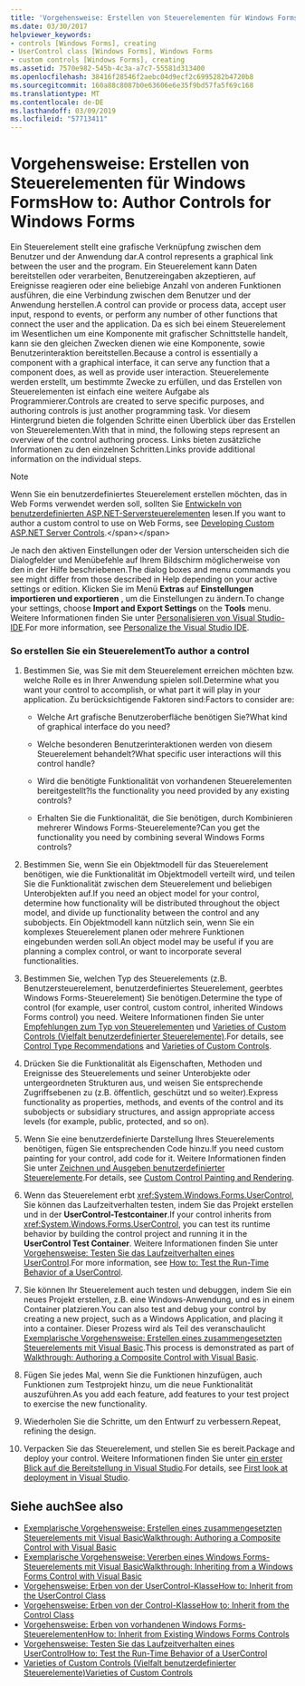 ```yaml
---
title: 'Vorgehensweise: Erstellen von Steuerelementen für Windows Forms'
ms.date: 03/30/2017
helpviewer_keywords:
- controls [Windows Forms], creating
- UserControl class [Windows Forms], Windows Forms
- custom controls [Windows Forms], creating
ms.assetid: 7570e982-545b-4c3a-a7c7-55581d313400
ms.openlocfilehash: 38416f28546f2aebc04d9ecf2c6995282b4720b8
ms.sourcegitcommit: 160a88c8087b0e63606e6e35f9bd57fa5f69c168
ms.translationtype: MT
ms.contentlocale: de-DE
ms.lasthandoff: 03/09/2019
ms.locfileid: "57713411"
---
```

# <a name="how-to-author-controls-for-windows-forms"></a><span data-ttu-id="863b4-102">Vorgehensweise: Erstellen von Steuerelementen für Windows Forms</span><span class="sxs-lookup"><span data-stu-id="863b4-102">How to: Author Controls for Windows Forms</span></span>
<span data-ttu-id="863b4-103">Ein Steuerelement stellt eine grafische Verknüpfung zwischen dem Benutzer und der Anwendung dar.</span><span class="sxs-lookup"><span data-stu-id="863b4-103">A control represents a graphical link between the user and the program.</span></span> <span data-ttu-id="863b4-104">Ein Steuerelement kann Daten bereitstellen oder verarbeiten, Benutzereingaben akzeptieren, auf Ereignisse reagieren oder eine beliebige Anzahl von anderen Funktionen ausführen, die eine Verbindung zwischen dem Benutzer und der Anwendung herstellen.</span><span class="sxs-lookup"><span data-stu-id="863b4-104">A control can provide or process data, accept user input, respond to events, or perform any number of other functions that connect the user and the application.</span></span> <span data-ttu-id="863b4-105">Da es sich bei einem Steuerelement im Wesentlichen um eine Komponente mit grafischer Schnittstelle handelt, kann sie den gleichen Zwecken dienen wie eine Komponente, sowie Benutzerinteraktion bereitstellen.</span><span class="sxs-lookup"><span data-stu-id="863b4-105">Because a control is essentially a component with a graphical interface, it can serve any function that a component does, as well as provide user interaction.</span></span> <span data-ttu-id="863b4-106">Steuerelemente werden erstellt, um bestimmte Zwecke zu erfüllen, und das Erstellen von Steuerelementen ist einfach eine weitere Aufgabe als Programmierer.</span><span class="sxs-lookup"><span data-stu-id="863b4-106">Controls are created to serve specific purposes, and authoring controls is just another programming task.</span></span> <span data-ttu-id="863b4-107">Vor diesem Hintergrund bieten die folgenden Schritte einen Überblick über das Erstellen von Steuerelementen.</span><span class="sxs-lookup"><span data-stu-id="863b4-107">With that in mind, the following steps represent an overview of the control authoring process.</span></span> <span data-ttu-id="863b4-108">Links bieten zusätzliche Informationen zu den einzelnen Schritten.</span><span class="sxs-lookup"><span data-stu-id="863b4-108">Links provide additional information on the individual steps.</span></span>  
  
> [!NOTE]
>  <span data-ttu-id="863b4-109">Wenn Sie ein benutzerdefiniertes Steuerelement erstellen möchten, das in Web Forms verwendet werden soll, sollten Sie [Entwickeln von benutzerdefinierten ASP.NET-Serversteuerelementen](https://docs.microsoft.com/previous-versions/aspnet/zt27tfhy(v=vs.100)) lesen.</span><span class="sxs-lookup"><span data-stu-id="863b4-109">If you want to author a custom control to use on Web Forms, see [Developing Custom ASP.NET Server Controls](https://docs.microsoft.com/previous-versions/aspnet/zt27tfhy(v=vs.100)).</span></span>  
>   
>  <span data-ttu-id="863b4-110">Je nach den aktiven Einstellungen oder der Version unterscheiden sich die Dialogfelder und Menübefehle auf Ihrem Bildschirm möglicherweise von den in der Hilfe beschriebenen.</span><span class="sxs-lookup"><span data-stu-id="863b4-110">The dialog boxes and menu commands you see might differ from those described in Help depending on your active settings or edition.</span></span> <span data-ttu-id="863b4-111">Klicken Sie im Menü **Extras** auf **Einstellungen importieren und exportieren** , um die Einstellungen zu ändern.</span><span class="sxs-lookup"><span data-stu-id="863b4-111">To change your settings, choose **Import and Export Settings** on the **Tools** menu.</span></span> <span data-ttu-id="863b4-112">Weitere Informationen finden Sie unter [Personalisieren von Visual Studio-IDE](/visualstudio/ide/personalizing-the-visual-studio-ide).</span><span class="sxs-lookup"><span data-stu-id="863b4-112">For more information, see [Personalize the Visual Studio IDE](/visualstudio/ide/personalizing-the-visual-studio-ide).</span></span>  
  
### <a name="to-author-a-control"></a><span data-ttu-id="863b4-113">So erstellen Sie ein Steuerelement</span><span class="sxs-lookup"><span data-stu-id="863b4-113">To author a control</span></span>  
  
1.  <span data-ttu-id="863b4-114">Bestimmen Sie, was Sie mit dem Steuerelement erreichen möchten bzw. welche Rolle es in Ihrer Anwendung spielen soll.</span><span class="sxs-lookup"><span data-stu-id="863b4-114">Determine what you want your control to accomplish, or what part it will play in your application.</span></span> <span data-ttu-id="863b4-115">Zu berücksichtigende Faktoren sind:</span><span class="sxs-lookup"><span data-stu-id="863b4-115">Factors to consider are:</span></span>  
  
    -   <span data-ttu-id="863b4-116">Welche Art grafische Benutzeroberfläche benötigen Sie?</span><span class="sxs-lookup"><span data-stu-id="863b4-116">What kind of graphical interface do you need?</span></span>  
  
    -   <span data-ttu-id="863b4-117">Welche besonderen Benutzerinteraktionen werden von diesem Steuerelement behandelt?</span><span class="sxs-lookup"><span data-stu-id="863b4-117">What specific user interactions will this control handle?</span></span>  
  
    -   <span data-ttu-id="863b4-118">Wird die benötigte Funktionalität von vorhandenen Steuerelementen bereitgestellt?</span><span class="sxs-lookup"><span data-stu-id="863b4-118">Is the functionality you need provided by any existing controls?</span></span>  
  
    -   <span data-ttu-id="863b4-119">Erhalten Sie die Funktionalität, die Sie benötigen, durch Kombinieren mehrerer Windows Forms-Steuerelemente?</span><span class="sxs-lookup"><span data-stu-id="863b4-119">Can you get the functionality you need by combining several Windows Forms controls?</span></span>  
  
2.  <span data-ttu-id="863b4-120">Bestimmen Sie, wenn Sie ein Objektmodell für das Steuerelement benötigen, wie die Funktionalität im Objektmodell verteilt wird, und teilen Sie die Funktionalität zwischen dem Steuerelement und beliebigen Unterobjekten auf.</span><span class="sxs-lookup"><span data-stu-id="863b4-120">If you need an object model for your control, determine how functionality will be distributed throughout the object model, and divide up functionality between the control and any subobjects.</span></span> <span data-ttu-id="863b4-121">Ein Objektmodell kann nützlich sein, wenn Sie ein komplexes Steuerelement planen oder mehrere Funktionen eingebunden werden soll.</span><span class="sxs-lookup"><span data-stu-id="863b4-121">An object model may be useful if you are planning a complex control, or want to incorporate several functionalities.</span></span>  
  
3.  <span data-ttu-id="863b4-122">Bestimmen Sie, welchen Typ des Steuerelements (z.B. Benutzersteuerelement, benutzerdefiniertes Steuerelement, geerbtes Windows Forms-Steuerelement) Sie benötigen.</span><span class="sxs-lookup"><span data-stu-id="863b4-122">Determine the type of control (for example, user control, custom control, inherited Windows Forms control) you need.</span></span> <span data-ttu-id="863b4-123">Weitere Informationen finden Sie unter [Empfehlungen zum Typ von Steuerelementen](control-type-recommendations.md) und [Varieties of Custom Controls (Vielfalt benutzerdefinierter Steuerelemente)](varieties-of-custom-controls.md).</span><span class="sxs-lookup"><span data-stu-id="863b4-123">For details, see [Control Type Recommendations](control-type-recommendations.md) and [Varieties of Custom Controls](varieties-of-custom-controls.md).</span></span>  
  
4.  <span data-ttu-id="863b4-124">Drücken Sie die Funktionalität als Eigenschaften, Methoden und Ereignisse des Steuerelements und seiner Unterobjekte oder untergeordneten Strukturen aus, und weisen Sie entsprechende Zugriffsebenen zu (z.B. öffentlich, geschützt und so weiter).</span><span class="sxs-lookup"><span data-stu-id="863b4-124">Express functionality as properties, methods, and events of the control and its subobjects or subsidiary structures, and assign appropriate access levels (for example, public, protected, and so on).</span></span>  
  
5.  <span data-ttu-id="863b4-125">Wenn Sie eine benutzerdefinierte Darstellung Ihres Steuerelements benötigen, fügen Sie entsprechenden Code hinzu.</span><span class="sxs-lookup"><span data-stu-id="863b4-125">If you need custom painting for your control, add code for it.</span></span> <span data-ttu-id="863b4-126">Weitere Informationen finden Sie unter [Zeichnen und Ausgeben benutzerdefinierter Steuerelemente](custom-control-painting-and-rendering.md).</span><span class="sxs-lookup"><span data-stu-id="863b4-126">For details, see [Custom Control Painting and Rendering](custom-control-painting-and-rendering.md).</span></span>  
  
6.  <span data-ttu-id="863b4-127">Wenn das Steuerelement erbt <xref:System.Windows.Forms.UserControl>, Sie können das Laufzeitverhalten testen, indem Sie das Projekt erstellen und in der **UserControl-Testcontainer**.</span><span class="sxs-lookup"><span data-stu-id="863b4-127">If your control inherits from <xref:System.Windows.Forms.UserControl>, you can test its runtime behavior by building the control project and running it in the **UserControl Test Container**.</span></span> <span data-ttu-id="863b4-128">Weitere Informationen finden Sie unter [Vorgehensweise: Testen Sie das Laufzeitverhalten eines UserControl](how-to-test-the-run-time-behavior-of-a-usercontrol.md).</span><span class="sxs-lookup"><span data-stu-id="863b4-128">For more information, see [How to: Test the Run-Time Behavior of a UserControl](how-to-test-the-run-time-behavior-of-a-usercontrol.md).</span></span>  
  
7.  <span data-ttu-id="863b4-129">Sie können Ihr Steuerelement auch testen und debuggen, indem Sie ein neues Projekt erstellen, z.B. eine Windows-Anwendung, und es in einem Container platzieren.</span><span class="sxs-lookup"><span data-stu-id="863b4-129">You can also test and debug your control by creating a new project, such as a Windows Application, and placing it into a container.</span></span> <span data-ttu-id="863b4-130">Dieser Prozess wird als Teil des veranschaulicht [Exemplarische Vorgehensweise: Erstellen eines zusammengesetzten Steuerelements mit Visual Basic](walkthrough-authoring-a-composite-control-with-visual-basic.md).</span><span class="sxs-lookup"><span data-stu-id="863b4-130">This process is demonstrated as part of [Walkthrough: Authoring a Composite Control with Visual Basic](walkthrough-authoring-a-composite-control-with-visual-basic.md).</span></span>  
  
8.  <span data-ttu-id="863b4-131">Fügen Sie jedes Mal, wenn Sie die Funktionen hinzufügen, auch Funktionen zum Testprojekt hinzu, um die neue Funktionalität auszuführen.</span><span class="sxs-lookup"><span data-stu-id="863b4-131">As you add each feature, add features to your test project to exercise the new functionality.</span></span>  
  
9. <span data-ttu-id="863b4-132">Wiederholen Sie die Schritte, um den Entwurf zu verbessern.</span><span class="sxs-lookup"><span data-stu-id="863b4-132">Repeat, refining the design.</span></span>  
  
10. <span data-ttu-id="863b4-133">Verpacken Sie das Steuerelement, und stellen Sie es bereit.</span><span class="sxs-lookup"><span data-stu-id="863b4-133">Package and deploy your control.</span></span> <span data-ttu-id="863b4-134">Weitere Informationen finden Sie unter [ein erster Blick auf die Bereitstellung in Visual Studio](/visualstudio/deployment/deploying-applications-services-and-components).</span><span class="sxs-lookup"><span data-stu-id="863b4-134">For details, see [First look at deployment in Visual Studio](/visualstudio/deployment/deploying-applications-services-and-components).</span></span>  
  
## <a name="see-also"></a><span data-ttu-id="863b4-135">Siehe auch</span><span class="sxs-lookup"><span data-stu-id="863b4-135">See also</span></span>
- [<span data-ttu-id="863b4-136">Exemplarische Vorgehensweise: Erstellen eines zusammengesetzten Steuerelements mit Visual Basic</span><span class="sxs-lookup"><span data-stu-id="863b4-136">Walkthrough: Authoring a Composite Control with Visual Basic</span></span>](walkthrough-authoring-a-composite-control-with-visual-basic.md)
- [<span data-ttu-id="863b4-137">Exemplarische Vorgehensweise: Vererben eines Windows Forms-Steuerelements mit Visual Basic</span><span class="sxs-lookup"><span data-stu-id="863b4-137">Walkthrough: Inheriting from a Windows Forms Control with Visual Basic</span></span>](walkthrough-inheriting-from-a-windows-forms-control-with-visual-basic.md)
- [<span data-ttu-id="863b4-138">Vorgehensweise: Erben von der UserControl-Klasse</span><span class="sxs-lookup"><span data-stu-id="863b4-138">How to: Inherit from the UserControl Class</span></span>](how-to-inherit-from-the-usercontrol-class.md)
- [<span data-ttu-id="863b4-139">Vorgehensweise: Erben von der Control-Klasse</span><span class="sxs-lookup"><span data-stu-id="863b4-139">How to: Inherit from the Control Class</span></span>](how-to-inherit-from-the-control-class.md)
- [<span data-ttu-id="863b4-140">Vorgehensweise: Erben von vorhandenen Windows Forms-Steuerelementen</span><span class="sxs-lookup"><span data-stu-id="863b4-140">How to: Inherit from Existing Windows Forms Controls</span></span>](how-to-inherit-from-existing-windows-forms-controls.md)
- [<span data-ttu-id="863b4-141">Vorgehensweise: Testen Sie das Laufzeitverhalten eines UserControl</span><span class="sxs-lookup"><span data-stu-id="863b4-141">How to: Test the Run-Time Behavior of a UserControl</span></span>](how-to-test-the-run-time-behavior-of-a-usercontrol.md)
- [<span data-ttu-id="863b4-142">Varieties of Custom Controls (Vielfalt benutzerdefinierter Steuerelemente)</span><span class="sxs-lookup"><span data-stu-id="863b4-142">Varieties of Custom Controls</span></span>](varieties-of-custom-controls.md)
